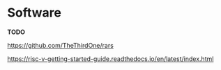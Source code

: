 # Software

__TODO__

https://github.com/TheThirdOne/rars

https://risc-v-getting-started-guide.readthedocs.io/en/latest/index.html
